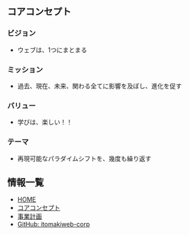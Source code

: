 ## コアコンセプト


### ビジョン

- ウェブは、1つにまとまる


### ミッション

- 過去、現在、未来、関わる全てに影響を及ぼし、進化を促す


### バリュー

- 学びは、楽しい！！


### テーマ

- 再現可能なパラダイムシフトを、幾度も繰り返す


## 情報一覧

- [HOME](https://itomakiweb-corp.github.io/)
- [コアコンセプト](https://itomakiweb-corp.github.io/dev/)
- [事業計画](https://itomakiweb-corp.github.io/corp/)
- [GitHub: itomakiweb-corp](https://github.com/itomakiweb-corp/)

